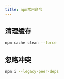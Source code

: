 ```yaml
---
title: npm常用命令
---
```


## 清理缓存

```bash
npm cache clean --force
```

## 忽略冲突

```bash
npm i --legacy-peer-deps
```